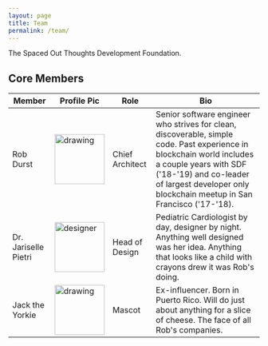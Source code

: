 ```yaml
---
layout: page
title: Team
permalink: /team/
---
```


The Spaced Out Thoughts Development Foundation.

## Core Members

| Member               | Profile Pic                                                    | Role            | Bio                                                                                                                                                                                                                                             |
| -------------------- | -------------------------------------------------------------- | --------------- | ----------------------------------------------------------------------------------------------------------------------------------------------------------------------------------------------------------------------------------------------- |
| Rob Durst            | <img src="../images/coder.jpeg" alt="drawing" width="100"/>    | Chief Architect | Senior software engineer who strives for clean, discoverable, simple code. Past experience in blockchain world includes a couple years with SDF ('18-'19) and co-leader of largest developer only blockchain meetup in San Francisco ('17-'18). |
| Dr. Jariselle Pietri | <img src="../images/designer.jpeg" alt="designer" width="100"> | Head of Design  | Pediatric Cardiologist by day, designer by night. Anything well designed was her idea. Anything that looks like a child with crayons drew it was Rob's doing.                                                                                   |
| Jack the Yorkie      | <img src="../images/jack-logo.jpg" alt="drawing" width="100"/> | Mascot          | Ex-influencer. Born in Puerto Rico. Will do just about anything for a slice of cheese. The face of all Rob's companies.                                                                                                                         |